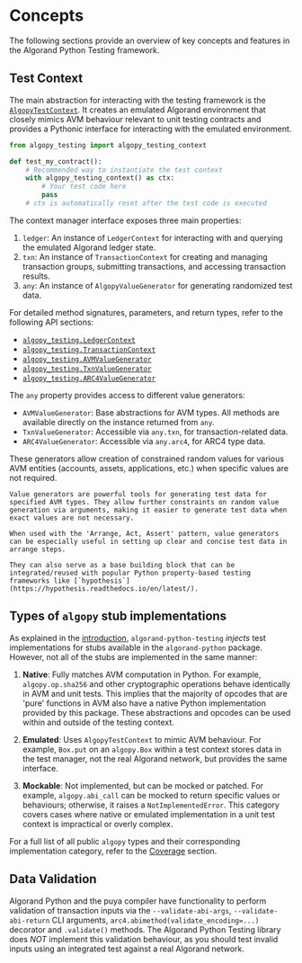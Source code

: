 # Concepts

The following sections provide an overview of key concepts and features in the Algorand Python Testing framework.

## Test Context

The main abstraction for interacting with the testing framework is the [`AlgopyTestContext`](#_algopy_testing.context.AlgopyTestContext). It creates an emulated Algorand environment that closely mimics AVM behaviour relevant to unit testing contracts and provides a Pythonic interface for interacting with the emulated environment.

```python
from algopy_testing import algopy_testing_context

def test_my_contract():
    # Recommended way to instantiate the test context
    with algopy_testing_context() as ctx:
        # Your test code here
        pass
    # ctx is automatically reset after the test code is executed
```

The context manager interface exposes three main properties:

1. `ledger`: An instance of `LedgerContext` for interacting with and querying the emulated Algorand ledger state.
2. `txn`: An instance of `TransactionContext` for creating and managing transaction groups, submitting transactions, and accessing transaction results.
3. `any`: An instance of `AlgopyValueGenerator` for generating randomized test data.

For detailed method signatures, parameters, and return types, refer to the following API sections:

-   [`algopy_testing.LedgerContext`](#_algopy_testing.context_helpers.ledger_context.LedgerContext)
-   [`algopy_testing.TransactionContext`](#_algopy_testing.context_helpers.txn_context.TransactionContext)
-   [`algopy_testing.AVMValueGenerator`](#_algopy_testing.value_generators.avm.AVMValueGenerator)
-   [`algopy_testing.TxnValueGenerator`](#_algopy_testing.value_generators.txn.TxnValueGenerator)
-   [`algopy_testing.ARC4ValueGenerator`](#_algopy_testing.value_generators.arc4.ARC4ValueGenerator)

The `any` property provides access to different value generators:

-   `AVMValueGenerator`: Base abstractions for AVM types. All methods are available directly on the instance returned from `any`.
-   `TxnValueGenerator`: Accessible via `any.txn`, for transaction-related data.
-   `ARC4ValueGenerator`: Accessible via `any.arc4`, for ARC4 type data.

These generators allow creation of constrained random values for various AVM entities (accounts, assets, applications, etc.) when specific values are not required.

```{hint}
Value generators are powerful tools for generating test data for specified AVM types. They allow further constraints on random value generation via arguments, making it easier to generate test data when exact values are not necessary.

When used with the 'Arrange, Act, Assert' pattern, value generators can be especially useful in setting up clear and concise test data in arrange steps.

They can also serve as a base building block that can be integrated/reused with popular Python property-based testing frameworks like [`hypothesis`](https://hypothesis.readthedocs.io/en/latest/).
```

## Types of `algopy` stub implementations

As explained in the [introduction](index.md), `algorand-python-testing` _injects_ test implementations for stubs available in the `algorand-python` package. However, not all of the stubs are implemented in the same manner:

1. **Native**: Fully matches AVM computation in Python. For example, `algopy.op.sha256` and other cryptographic operations behave identically in AVM and unit tests. This implies that the majority of opcodes that are 'pure' functions in AVM also have a native Python implementation provided by this package. These abstractions and opcodes can be used within and outside of the testing context.

2. **Emulated**: Uses `AlgopyTestContext` to mimic AVM behaviour. For example, `Box.put` on an `algopy.Box` within a test context stores data in the test manager, not the real Algorand network, but provides the same interface.

3. **Mockable**: Not implemented, but can be mocked or patched. For example, `algopy.abi_call` can be mocked to return specific values or behaviours; otherwise, it raises a `NotImplementedError`. This category covers cases where native or emulated implementation in a unit test context is impractical or overly complex.

For a full list of all public `algopy` types and their corresponding implementation category, refer to the [Coverage](../coverage.md) section.

## Data Validation

Algorand Python and the puya compiler have functionality to perform validation of transaction inputs via the `--validate-abi-args`, `--validate-abi-return` CLI arguments, `arc4.abimethod(validate_encoding=...)` decorator and `.validate()` methods. 
The Algorand Python Testing library does *NOT* implement this validation behaviour, as you should test invalid inputs using an integrated test against a real Algorand network. 
